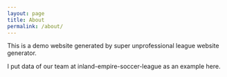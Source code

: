 ```yaml
---
layout: page
title: About
permalink: /about/
---
```


This is a demo website generated by super unprofessional league website generator. 

I put data of our team at inland-empire-soccer-league as an example here.
